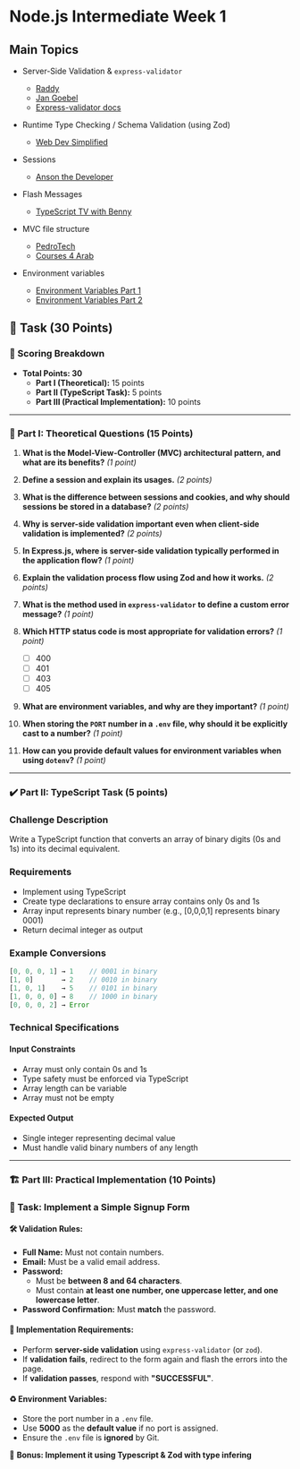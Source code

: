 # Node.js Intermediate Week 1

## Main Topics

* Server-Side Validation & `express-validator`
    - [Raddy](https://www.youtube.com/watch?v=z8m_Vy_9FIs)
    - [Jan Goebel](https://www.youtube.com/watch?v=7i7xmwowwCY)
    - [Express-validator docs](https://github.com/validatorjs/validator.js)
* Runtime Type Checking / Schema Validation (using Zod)
    - [Web Dev Simplified](https://www.youtube.com/watch?v=L6BE-U3oy80&t=33s&pp=ygUOem9kIHR5cGVzY3JpcHQ%3D)
* Sessions
    - [Anson the Developer](https://www.youtube.com/watch?v=Be7X6QJusJA)
* Flash Messages
    - [TypeScript TV with Benny](https://www.youtube.com/watch?v=-7dNs1ggKRs)
* MVC file structure
    - [PedroTech](https://www.youtube.com/watch?v=Cgvopu9zg8Y)
    - [Courses 4 Arab](https://www.youtube.com/watch?v=uoHjKX5cmzY)

* Environment variables
    - [Environment Variables Part 1](https://www.youtube.com/watch?v=KdFhoEvSAcM)
    - [Environment Variables Part 2](https://www.youtube.com/watch?v=PxshhOKNPpQ)

## 🎯 Task (30 Points)

### 🔹 Scoring Breakdown
- **Total Points: 30**
  - **Part I (Theoretical):** 15 points
  - **Part II (TypeScript Task):** 5 points
  - **Part III (Practical Implementation):** 10 points  

---

### 📝 Part I: Theoretical Questions (15 Points)

1. **What is the Model-View-Controller (MVC) architectural pattern, and what are its benefits?** *(1 point)*  

2. **Define a session and explain its usages.** *(2 points)*  

3. **What is the difference between sessions and cookies, and why should sessions be stored in a database?** *(2 points)*  

4. **Why is server-side validation important even when client-side validation is implemented?** *(2 points)*  

5. **In Express.js, where is server-side validation typically performed in the application flow?** *(1 point)*  

6. **Explain the validation process flow using Zod and how it works.** *(2 points)*  

7. **What is the method used in `express-validator` to define a custom error message?** *(1 point)*  

8. **Which HTTP status code is most appropriate for validation errors?** *(1 point)*  
   - [ ] 400  
   - [ ] 401  
   - [ ] 403  
   - [ ] 405  

9. **What are environment variables, and why are they important?** *(1 point)*  

10. **When storing the `PORT` number in a `.env` file, why should it be explicitly cast to a number?** *(1 point)*  

11. **How can you provide default values for environment variables when using `dotenv`?** *(1 point)*  

---

### ✔️ Part II: TypeScript Task (5 points)

### Challenge Description
Write a TypeScript function that converts an array of binary digits (0s and 1s) into its decimal equivalent.

### Requirements
- Implement using TypeScript
- Create type declarations to ensure array contains only 0s and 1s
- Array input represents binary number (e.g., [0,0,0,1] represents binary 0001)
- Return decimal integer as output

### Example Conversions
```typescript
[0, 0, 0, 1] → 1    // 0001 in binary
[1, 0]       → 2    // 0010 in binary
[1, 0, 1]    → 5    // 0101 in binary
[1, 0, 0, 0] → 8    // 1000 in binary
[0, 0, 0, 2] → Error
```

### Technical Specifications

#### Input Constraints
- Array must only contain 0s and 1s
- Type safety must be enforced via TypeScript
- Array length can be variable
- Array must not be empty

#### Expected Output
- Single integer representing decimal value
- Must handle valid binary numbers of any length

---

### 🏗️ Part III: Practical Implementation (10 Points)

### 🔹 Task: Implement a Simple Signup Form

#### 🛠️ Validation Rules:
* **Full Name:** Must not contain numbers.
* **Email:** Must be a valid email address.
* **Password:**
   * Must be **between 8 and 64 characters**.
   * Must contain **at least one number, one uppercase letter, and one lowercase letter**.
* **Password Confirmation:** Must **match** the password.

#### 📌 Implementation Requirements:
* Perform **server-side validation** using `express-validator` (or `zod`).
* If **validation fails**, redirect to the form again and flash the errors into the page.
* If **validation passes**, respond with **"SUCCESSFUL"**.

#### ♻️ Environment Variables:
* Store the port number in a `.env` file.
* Use **5000** as the **default value** if no port is assigned.
* Ensure the `.env` file is **ignored** by Git.

🎁 **Bonus: Implement it using Typescript & Zod with type infering**
